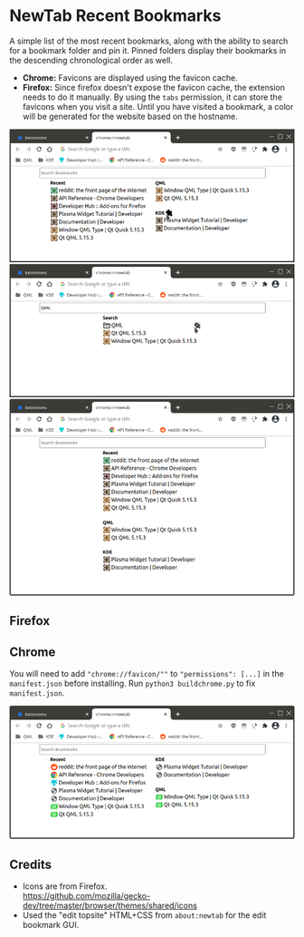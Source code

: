 # NewTab Recent Bookmarks

A simple list of the most recent bookmarks, along with the ability to search for a bookmark folder and pin it. Pinned folders display their bookmarks in the descending chronological order as well.

* **Chrome:** Favicons are displayed using the favicon cache.
* **Firefox:** Since firefox doesn't expose the favicon cache, the extension needs to do it manually. By using the `tabs` permission, it can store the favicons when you visit a site. Until you have visited a bookmark, a color will be generated for the website based on the hostname.

![](screenshots/UnpinFolder.png)
![](screenshots/SearchAndPinFolder.png)
![](screenshots/TallWindow.png)

## Firefox

## Chrome

You will need to add `"chrome://favicon/""` to `"permissions": [...]` in the `manifest.json` before installing. Run `python3 buildchrome.py` to fix `manifest.json`.

![](screenshots/ChromeWithFavicons.png)

## Credits

* Icons are from Firefox.  
  https://github.com/mozilla/gecko-dev/tree/master/browser/themes/shared/icons
* Used the "edit topsite" HTML+CSS from `about:newtab` for the edit bookmark GUI.
